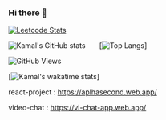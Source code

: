 ### Hi there 👋

[![Leetcode Stats](https://leetcard.jacoblin.cool/JacobLinCool)](https://leetcode.com/JacobLinCool)

![Kamal's GitHub stats](https://github-readme-stats.vercel.app/api?username=kamal7643&show_icons=true&theme=radical)&nbsp;&nbsp;&nbsp;&nbsp;&nbsp;&nbsp;&nbsp;[![Top Langs](https://github-readme-stats.vercel.app/api/top-langs/?username=kamal7643)]

![GitHub Views](https://komarev.com/ghpvc/?username=kamal7643)


[![Kamal's wakatime stats](https://github-readme-stats.vercel.app/api/wakatime?username=kamal7643)]


react-project : https://aplhasecond.web.app/

video-chat : https://vi-chat-app.web.app/
